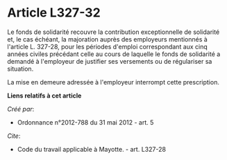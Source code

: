 # Article L327-32

Le fonds de solidarité recouvre la contribution exceptionnelle de solidarité et, le cas échéant, la majoration auprès des
employeurs mentionnés à l'article L. 327-28, pour les périodes d'emploi correspondant aux cinq années civiles précédant celle
au cours de laquelle le fonds de solidarité a demandé à l'employeur de justifier ses versements ou de régulariser sa
situation. 

La mise en demeure adressée à l'employeur interrompt cette prescription.

**Liens relatifs à cet article**

_Créé par_:

  - Ordonnance n°2012-788 du 31 mai 2012 - art. 5

_Cite_:

  - Code du travail applicable à Mayotte. - art. L327-28
